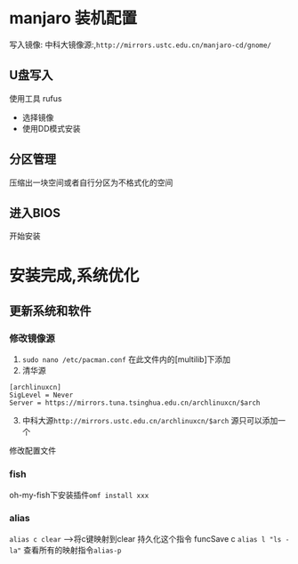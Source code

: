
# manjaro 装机配置
写入镜像:
中科大镜像源:,`http://mirrors.ustc.edu.cn/manjaro-cd/gnome/` 

## U盘写入
使用工具 rufus
- 选择镜像
- 使用DD模式安装
## 分区管理
压缩出一块空间或者自行分区为不格式化的空间

## 进入BIOS
开始安装


# 安装完成,系统优化
## 更新系统和软件
### 修改镜像源
1. `sudo nano /etc/pacman.conf` 在此文件内的[multilib]下添加
2. 清华源
```config
[archlinuxcn]
SigLevel = Never
Server = https://mirrors.tuna.tsinghua.edu.cn/archlinuxcn/$arch
``` 
3. 中科大源`http://mirrors.ustc.edu.cn/archlinuxcn/$arch` 
源只可以添加一个
   
修改配置文件
### fish

oh-my-fish下安装插件`omf install xxx` 

### alias
`alias c clear` -->将c键映射到clear
持久化这个指令 funcSave c
`alias l "ls -la"` 
查看所有的映射指令`alias-p` 
